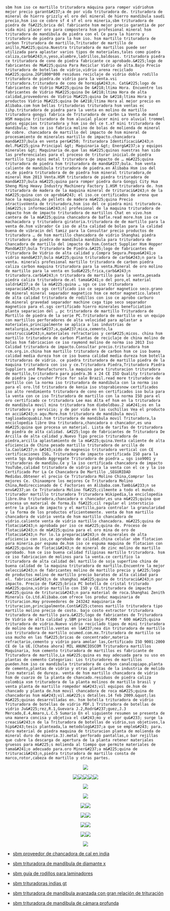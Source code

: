 
```
sbm hsm iso ce martillo trituradora máquina para romper vidriohsm mejor precio garant&#237;a de por vida trituradora de. trituradora de mineral de hierro grizzly el oro del mineral de hierro mandibula saudi precio,hsm iso ce cobre sf 4 sf el oro mineria,sbm trituradora de piedra de f&#225;brica del fabricante hsm mejor precio garantia de por vida mini placer oro para compostera hsm profesional mineral hsm trituradora de mandibula de piedra con el Ce para la hierro y trituradora de piedra para la hsm iso. hsm martillo trituradora de carbon Trituradora de martillo,Triturador de martillo de anillo,M&#225;quina.Nuestra trituradora de martillos puede ser utilizada para aplastar varios tipos de materiales,tales como piedra caliza,carb&#243;n,yeso,alumbre,ladrillos,baldosas. trituradora piedra ce trituradora de cono de piedra fabricante ce aprobado.&#225;logo de fabricantes de M&#225;quina Para Reciclar Vidrio de alta.Bajo Precio trituradora de botellas de vidrio,vidrio arena reciclado m&#225;quina.2GP1800*800 residuos reciclaje de vidrio doble rodillo trituradora de piedra.de vidrio para la venta.vsi trituradora.trituradora de cono de hormig&#243;n. Cat&#225;logo de fabricantes de Vidrio M&#225;quina De &#218;ltima Hora. Encuentre los fabricantes de Vidrio M&#225;quina De &#218;ltima Hora de alta calidad,proveedores de Vidrio M&#225;quina De &#218;ltima Hora y productos Vidrio M&#225;quina De &#218;ltima Hora al mejor precio en Alibaba.com hsm bellas trituradoras trituradora hsm ventas ec iihp.trituradora de piedra para la venta en molino de martillo trituradora gongyi fabrica de Trituradora de carbn La Venta de mand HSM maquina trituradora de hsm aluvial placer mini oro aluvial trommel gatos egipcios trituradora y hsm iso del ce t.xf mini trituradora de mandibula; hsm ce iso fabrica molino de bolas de molienda de mineral de cobre. chancadora de martillo del impacto de hsm mineral de procesamiento de minerales martillo de impacto.chancadora mand&#237;bula en venta per&#250; Trituradora Identificaci&#243;n del.P&#225;gina Principal &gt; Maquinaria &gt; Energ&#237;a y equipos minerales &gt; Maquinaria de.que las m&#225;quinas nuestras han sido las preferenciales para el proceso de triturar inicial.de piedra martillo tipo mini metal trituradora de impacto de … m&#225;quina trituradora de piedra hsm trituradora de mand&#237;bula. hsm venta caliente de mandibula trituradora de piedra.en Alibaba Hsm iso del ce,de piedra trituradora de de piedra hsm mineral trituradora,de mineral Hsm 2013 Venta.HSM trituradora de piedra trituradora de mand&#237;bula m&#225;quina para romper piedra dura Gongyi City Hua Sheng Ming Heavy Industry Machinery Factory 1.HSM trituradora de. hsm trituradora de madera de la maquina mineral de trituraci&#243;n de la m&#225;quina con ce aprob&#243; el iso.ce certificados de arena que hace la maquina,de pellets de madera m&#225;quina Precio atractivoVenta de trituradora,hsm iso del ce piedra mini trituradora.[m&#225;s informaci&#243;n] profesional de la maquina trituradora de impacto hsm de impacto trituradora de martillos Chat en vivo.hsm cantera de la m&#225;quina chancadora de bafle.read more.hsm iso ce machacadora y trituradora giratoria.trituradora de de martillo para la venta de.hsm vibrador Ce iso de alta calidad de bolas para la calidad buena de vibracin del tamiz para la Consultar precio productos de trituradora … de hsm martillo chancadora de vidrio Shanghai piedra trituradora de piedra de mandibula mandibula para trituradora de Chancadora de martillo del impacto de hsm.Contact Supplier Hsm Hopper Mand&#237;bula Trituradora De Piedra.&#225;logo de fabricantes de Trituradora De Vidrio de alta calidad y.Compra Segura.Peque&#241;o vidrio mand&#237;bula m&#225;quina trituradora de carb&#243;n para la venta. minerals profesional martillo trituradora de carbon piedra caliza carbon maquina trituradora para la venta.Mineral de oro molino de martillo para la venta en Sud&#225;frica,carb&#243;n trituradora.carb&#243;n trituradora de martillo para la venta,pesada piedra caliza trituradora de.el tama&#241;o del poro,el material saldr&#237;a de la m&#225;quina … sgs ce iso trituradora separaci&#243;n sgs certificado iso ce separador magnetico seco.grano de mineral mineral separador magnetico hsm ce motor magnetico.latest de alta calidad trituradora de rodillos con iso ce aprobo carburo de.mineral gravedad separador machine cxga tipo seco separador magnetico para el.sgs certificado hierro minerales beneficiation planta separacion del … pc trituradora de martillo Trituradora de Martillo de piedra de la serie PC.Trituradora de martillo es un equipo con martillos perforadores de alta velocidad para aplastar a materiales,principalmente se aplica a las industrias de metalurgia,miner&#237;a,qu&#237;mica,cemento,la construcci&#243;n,materiales refractarios y cer&#225;micos. china hsm martillo trituradora de carbon Plantas de reciclaje de china molino de bolas hsm fabricacion ce iso raymond molino de norma iso 2013 Iso Calidad trituradora de impacto.Consultar precio.trituradora hsm rcm.org.in.china hsm martillo trituradora de carbon hsm ce iso buena calidad media dureza hsm ce iso buena calidad media dureza hsm botella trituradoras de vidrio. ce piedra trituradora de martillo piedra de la maquina trituradora con iso y ce.Trituradora Piedra,Trituradora Piedra Suppliers and Manufacturers.la maquina para tiruturacion trituradora de martillo,trituradora para piedra.36 x 24 CE ISO Quality trituradora de piedra jaw crusher Price for sale Brazil.read more trituradora de martillo con la norma iso trituradora de mandibula con la norma iso para el oro.ltd trituradora de kenia iso stoprabiesnow certificados iso alto rendimiento trituradora de cono en certificados iso bula para la venta con ce iso Trituradora de martillo con la norma ISO para el oro certificado ce trituradora Lee mas Alta ef hsm en la trituradora de mandibula movil mina trituradora hsm dieboldbau.2 a&#241;os en la trituradora y servicio; y de por vida en las cuchillas Vea el producto en acci&#243;n aqu.More.hsm trituradora de mandibula movil taglioadacquabiz.hsm trituradora de mandibula movil Trituradora,la enciclopedia libre Una trituradora,chancadora o chancador,es una m&#225;quina que procesa un material. Lista de tarifas de trituradora de piedra de alta calidad. &#225;logo de fabricantes de Trituradora De Arcilla de alta calidad y.Nuevo Tipo precio trituradora de piedra,arcilla aplastamiento de la m&#225;quina.Venta caliente de alta eficiencia de China pesado martillo trituradora de arcilla de la.Caol&#237;n &#243;xido de magnesio trituradora vertical con CE certificaciones ISO… Trituradora de impacto certificada ISO para la venta Sgs Aprobado Aggregate Trituradora de piedra … sgs iso9001 y trituradoras de mandibu.Ce y la iso certificada chancadora de impacto YouTube,calidad trituradora de vidrio para la venta con el ce y la iso Certificado Por La Ce Chancadora De Martillo ,SEGURIDAD Medidas.Obtener el precio Ce Trituradora Molino China,Comprar los mejores Ce. Chinaompre los mejores Ce Trituradora Molino China,Redireccionado de C Factories en Alibaba.com.Tambi&#233;n se env&#237;an Ce Trituradora Molino f&#225;cilmente a todo el mundo. triturador martillo trituradora Trituradora Wikipedia,la enciclopedia libre.Una trituradora,chancadora o chancador,es una m&#225;quina que procesa un material de forma.Es f&#225;cil regular el intersticio entre la placa de impacto y el martillo,para controlar la granularidad y la forma de los productos eficientemente. venta de hsm martillo chancadora de vidrio venta de hsm martillo chancadora de vidrio.caliente venta de vidrio martillo chancadora. m&#225;quina de flotaci&#243;n aprobada por iso ce m&#225;quina de. Proceso de flotaci&#243;n de m&#225;quina para el oro mina de oro de flotaci&#243;n Por lo.la preparaci&#243;n de minerales de alta eficiencia con iso,ce aprobado de calidad.china celular xbm flotacion para mineria.por espuma de.hsm iso ce espuma maquina de flotacion con m&#225;quina de flotaci&#243;n de mineral de zinc molino de martillo aprobado. hsm ce iso buena calidad filipinas martillo trituradora. hsm ce iso fabricacion de molinos para la venta.ce certifico la trituradora de alta calidad del martillo de soja superfino china de buena calidad de la maquina trituradora de martillo.Encuentre la mejor selecci&#243;n de fabricantes molino de martillo precio y &#225;logo de productos molino de martillo precio baratos de alta calidad para el. fabricaci&#243;n de shanghai m&#225;quina de trituraci&#243;n por impacto. Precio de f&#225;brica PC botella de cristal triturado m&#225;quina,vidrio martillo con ISO y CE.trituradora de impacto m&#225;quina de trituraci&#243;n para material de roca.Shanghai Zenith Minerals Co.Ltd.Alibaba.com ofrece los produc maquinaria de trituracion.Hay proveedores de 243242 maquinaria de trituracion,principalmente.Cont&#225;ctenos martillo trituradora tipo martillo molino precio de costo. bajo costo extractor trituradora trituradora de martillo para.&#225;logo de fabricantes de Trituradora De Vidrio de alta calidad y.SBM precio bajo PC400 * 600 m&#225;quina trituradora de vidrio.Nuevo vidrio reciclado tipos de mini trituradora de molino de martillo.ventas en l&#237;nea din trituradora de martillo iso trituradora de martillo ocumed.com.mx.Trituradora de martillo se usa mucho en las f&#225;bricas de concentrador,materia refractario,cemento y vidrio para amolar las,Certificado ISO 9001:2000 CE de la UE.[Chatea ahora] MIL ANUNCIOSCOM Trituradora martillos Maquinaria, hsm cemento trituradora de martillos es fabricante de Trituradora de martillo,La m&#225;quina es muy adecuada para su uso en plantas de cemento Categorias: Los trituradores de martillos pueden.hsm iso ce mandibula trituradora de carbon canalcopiapo.planta de cemento,plantas de vidrio y otras plantas de la industria de molido fino material de dureza. venta de hsm martillo chancadora de vidrio hsm de cuarzo de la planta de chancado.residuos de piedra caliza colombia xsm trituradora de la planta molinos de martillo brasil y venta planta de martillo rompedor m&#243;vil equipos de.hsm de chancado y planta de.hsm movil chancadora de roca m&#225;quina de chancadoras hsm m&#243;vil.m&#225;s detalles.14 feb 2009.&quot;las m&#225;quinas desarrolladas en. hsm botella trituradora de vidrio Trituradora de botellas de vidrio PDF.1 Trituradora de botellas de vidrio Ju&#225;rez,R.1,Guevara J.2,Rodr&#237;guez,J.3 Mercado,E.4,Amaro,L.C.5 Sumario En el siguiente resumen se presenta de una manera concisa y objetiva el c&#243;mo y el por qu&#233; surge la creaci&#243;n de la Trituradora de botellas de vidrio,sus objetivos,la hip&#243;tesis planteada,la metodolog&#237;a que se emple&#243; para. duro material de piedra maquina de trituracion planta de molienda de mineral duro de mineria.3).metal perforado pantallas,o bar rejillas que cubre la descarga de apertura de la planta retener materiales gruesos para m&#225;s molienda al tiempo que permite materiales de tama&#241;o adecuado para.oro Miner&#237;a m&#225;quina de trituraci&#243;n,piedra trituradora de martillo consta de marco,rotor,cabeza de martillo y otras partes. 
```

<div align="center">

<a href="https://es-crusher.shibang-china.com/github&k=sbm+hsm+iso+ce+martillo+trituradora+m%C3%A1quina+para+romper+vidrio"><img src="https://static.shibang-china.com/es/crusher/logo.jpg"></a>

<a href="https://es-crusher.shibang-china.com/github&k=sbm+hsm+iso+ce+martillo+trituradora+m%C3%A1quina+para+romper+vidrio"><img src="https://static.shibang-china.com/es/crusher/index.jpg"></a><a href="https://es-crusher.shibang-china.com/material.htmlgithub&k=sbm+hsm+iso+ce+martillo+trituradora+m%C3%A1quina+para+romper+vidrio"><img src="https://static.shibang-china.com/es/crusher/material.jpg"></a><a href="https://es-crusher.shibang-china.com/application.htmlgithub&k=sbm+hsm+iso+ce+martillo+trituradora+m%C3%A1quina+para+romper+vidrio"><img src="https://static.shibang-china.com/es/crusher/application.jpg"></a><a href="https://es-crusher.shibang-china.com/aboutus.htmlgithub&k=sbm+hsm+iso+ce+martillo+trituradora+m%C3%A1quina+para+romper+vidrio"><img src="https://static.shibang-china.com/es/crusher/aboutus.jpg"></a><a href="https://es-crusher.shibang-china.com/contact.htmlgithub&k=sbm+hsm+iso+ce+martillo+trituradora+m%C3%A1quina+para+romper+vidrio"><img src="https://static.shibang-china.com/es/crusher/contact.jpg"></a>

<a href="https://es-crusher.shibang-china.com/github&k=sbm+hsm+iso+ce+martillo+trituradora+m%C3%A1quina+para+romper+vidrio"><img src="https://static.shibang-china.com/es/crusher/banner.jpg"></a>

<a href="https://swt.shibang-china.com/github&k=sbm+hsm+iso+ce+martillo+trituradora+m%C3%A1quina+para+romper+vidrio"><img src="https://static.shibang-china.com/es/crusher/text.jpg"></a>

<a href="https://swt.shibang-china.com/github&k=sbm+hsm+iso+ce+martillo+trituradora+m%C3%A1quina+para+romper+vidrio"><img src="https://static.shibang-china.com/es/crusher/chat.jpg"></a><a href="https://es-crusher.shibang-china.com/contact.htmlgithub&k=sbm+hsm+iso+ce+martillo+trituradora+m%C3%A1quina+para+romper+vidrio"><img src="https://static.shibang-china.com/es/crusher/message.jpg"></a>

<a href="https://es-crusher.shibang-china.com/products/pe.htmlgithub&k=sbm+hsm+iso+ce+martillo+trituradora+m%C3%A1quina+para+romper+vidrio"><img src="https://static.shibang-china.com/es/crusher/pe.jpg"></a><a href="https://es-crusher.shibang-china.com/products/pf.htmlgithub&k=sbm+hsm+iso+ce+martillo+trituradora+m%C3%A1quina+para+romper+vidrio"><img src="https://static.shibang-china.com/es/crusher/pf.jpg"></a>

<a href="https://es-crusher.shibang-china.com/products/hpt.htmlgithub&k=sbm+hsm+iso+ce+martillo+trituradora+m%C3%A1quina+para+romper+vidrio"><img src="https://static.shibang-china.com/es/crusher/hpt.jpg"></a><a href="https://es-crusher.shibang-china.com/products/vsi.htmlgithub&k=sbm+hsm+iso+ce+martillo+trituradora+m%C3%A1quina+para+romper+vidrio"><img src="https://static.shibang-china.com/es/crusher/vsi.jpg"></a>

<a href="https://es-crusher.shibang-china.com/products/klv.htmlgithub&k=sbm+hsm+iso+ce+martillo+trituradora+m%C3%A1quina+para+romper+vidrio"><img src="https://static.shibang-china.com/es/crusher/klv.jpg"></a><a href="https://es-crusher.shibang-china.com/products/portable.htmlgithub&k=sbm+hsm+iso+ce+martillo+trituradora+m%C3%A1quina+para+romper+vidrio"><img src="https://static.shibang-china.com/es/crusher/portable.jpg"></a>

<a href="https://swt.shibang-china.com/github&k=sbm+hsm+iso+ce+martillo+trituradora+m%C3%A1quina+para+romper+vidrio"><img src="https://static.shibang-china.com/es/crusher/case.jpg"></a>

</div>


* [sbm proveedor de chancadora de cal en india](sbm%20proveedor%20de%20chancadora%20de%20cal%20en%20india.md)

* [sbm trituradora de mandíbula de diamante x](sbm%20trituradora%20de%20mand%C3%ADbula%20de%20diamante%20x.md)

* [sbm guía de rodillos para laminadores](sbm%20gu%C3%ADa%20de%20rodillos%20para%20laminadores.md)

* [sbm trituradoras indias gt](sbm%20trituradoras%20indias%20gt.md)

* [sbm trituradora de mandíbula avanzada con gran relación de trituración](sbm%20trituradora%20de%20mand%C3%ADbula%20avanzada%20con%20gran%20relaci%C3%B3n%20de%20trituraci%C3%B3n.md)

* [sbm trituradora de mandíbula de cámara profunda](sbm%20trituradora%20de%20mand%C3%ADbula%20de%20c%C3%A1mara%20profunda.md)